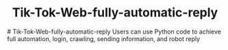 <h1 style="text-align: center;">Tik-Tok-Web-fully-automatic-reply</h1>
# Tik-Tok-Web-fully-automatic-reply
Users can use Python code to achieve full automation, login, crawling, sending information, and robot reply
